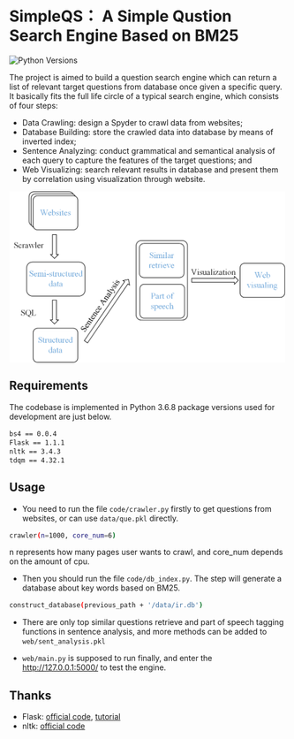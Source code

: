 # SimpleQS： A Simple Qustion Search Engine Based on BM25
![Python Versions](https://img.shields.io/pypi/pyversions/stanfordnlp.svg?colorB=blue)

The project is aimed to build a question search engine which can return a list of relevant 
target questions from database once given a specific query. 
It basically fits the full life circle of a typical search engine, which consists of four steps:

* Data Crawling: design a Spyder to crawl data from websites; 
* Database Building: store the crawled data into database by means of inverted index; 
* Sentence Analyzing: conduct grammatical and semantical analysis of each query to capture the 
features of the target questions; and 
* Web Visualizing: search relevant results in database and present them by correlation using visualization through website.

<img src="./process.png" width = "500" align=center />

## Requirements
The codebase is implemented in Python 3.6.8 package versions used for development are just below.
```
bs4 == 0.0.4
Flask == 1.1.1
nltk == 3.4.3
tdqm == 4.32.1
```

## Usage
* You need to run the file `code/crawler.py` firstly to get questions from websites, 
or can use `data/que.pkl` directly. 
```bash
crawler(n=1000, core_num=6)
```
n represents how many pages user wants to crawl, and core_num depends on the amount of cpu.
* Then you should run the file `code/db_index.py`. The step will generate a database about key words
based on BM25.
```bash
construct_database(previous_path + '/data/ir.db')
```

* There are only top similar questions retrieve and part of speech tagging functions in sentence analysis, 
and more methods can be added to `web/sent_analysis.pkl`

* `web/main.py` is supposed to run finally, and enter the http://127.0.0.1:5000/ to test the engine.

## Thanks
* Flask: [official code](https://github.com/mitsuhiko/flask), [tutorial](http://www.bjhee.com/flask-1.html)
* nltk: [official code](https://github.com/nltk/nltk)
